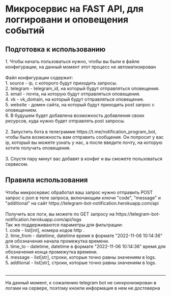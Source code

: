 <h1>Микросервис на FAST API, для логгировани и оповещения событий</h1>

<h2>Подготовка к использованию</h2>
1. Чтобы начать пользоваться нужно, чтобы вы были в файле конфигурации, на данный момент этот процесс не автоматизирован</br>
</br>
Файл конфигурации содержит:</br>
    1. source - ip, с которого будут приходить запросы.</br>
    2. telegram - telegram_id, на который будут отправляться оповещения.</br>
    3. email - почта, на которую будут отправляться оповещения.</br>
    4. vk - vk_domain, на который будут отправляться оповещение.</br>
    5. website - домен сайта, на который будут приходить post запрос с оповещением.</br>
    6. В будушем будет добавлена возможность добавления своих ресурсов, куда нужно будет отправлять post запросы.</br>
</br>
2. Запустить бота в телеграмме https://t.me/notification_program_bot, чтобы была возможность вам отправить сообщения. Он попросит у вас ip, который вы можете узнать у нас, а после введите почту, на которую хотите получать оповещения.</br>
</br>
3. Спустя пару минут вас добавят в конфиг и вы сможете пользоваться сервисом.
<h2>Правила использования</h2>
Чтобы микросервис обработал ваш запрос нужно отправить POST запрос с json в теле запроса, включающим ключи "code", "message" и "additional" на сайт https://telegram-bot-notification.herokuapp.com/api</br>
</br>
Получить все логи, вы можете по GET запросу на https://telegram-bot-notification.herokuapp.com/api/logs</br>
Так же поддерживаются параметры для фильтрации:</br>
    1. code - list[int], номера кодов http .</br>
    2. time_from - datetime, datetime время в формате "2022-11-06 10:14:36" для обозначения начала промежутка времени.</br>
    3. time_to - datetime, datetime в формате "2022-11-06 10:14:36" время для обозначения конца промежутка времени.</br>
    4. message - list[str], строки, которые точно равны значениям в logs.</br>
    5. addtional - list[str], строки, которые точно равны значениям в logs.</br>
</br>
<hr>
На данный момент, к сожалению telegram bot не синхронизирован в логами на сервере, поэтому кнокпи информация в нем не достоверна
